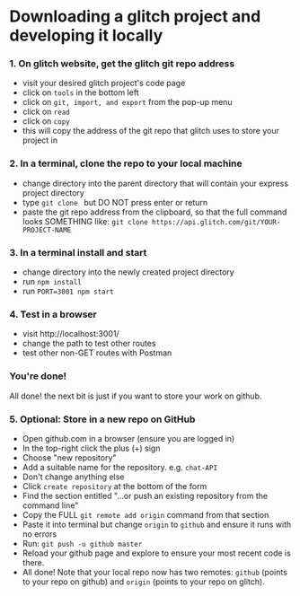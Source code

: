 # Downloading a glitch project and developing it locally

### 1. On glitch website, get the glitch git repo address
* visit your desired glitch project's code page
* click on `tools` in the bottom left
* click on `git, import, and export` from the pop-up menu
* click on `read`
* click on `copy`
* this will copy the address of the git repo that glitch uses to store your project in

### 2. In a terminal, clone the repo to your local machine
* change directory into the parent directory that will contain your express project directory
* type `git clone ` but DO NOT press enter or return
* paste the git repo address from the clipboard, so that the full command looks SOMETHING like:
  `git clone https://api.glitch.com/git/YOUR-PROJECT-NAME`

### 3. In a terminal install and start
* change directory into the newly created project directory
* run `npm install`
* run `PORT=3001 npm start`

### 4. Test in a browser
* visit http://localhost:3001/
* change the path to test other routes
* test other non-GET routes with Postman

### You're done!

All done!  the next bit is just if you want to store your work on github.


### 5. Optional: Store in a new repo on GitHub

* Open github.com in a browser (ensure you are logged in)
* In the top-right click the plus (+) sign
* Choose "new repository"
* Add a suitable name for the repository. e.g. `chat-API`
* Don't change anything else
* Click `create repository` at the bottom of the form
* Find the section entitled "...or push an existing repository from the command line"
* Copy the FULL `git remote add origin` command from that section
* Paste it into terminal but change `origin` to `github` and ensure it runs with no errors
* Run: `git push -u github master`
* Reload your github page and explore to ensure your most recent code is there.
* All done!  Note that your local repo now has two remotes: `github` (points to your repo on github) and `origin` (points to your repo on glitch).
